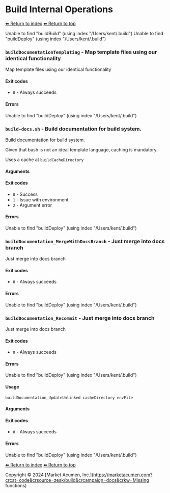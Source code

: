 # Build Internal Operations

[⬅ Return to index](index.md)
[⬅ Return to top](../index.md)

Unable to find "buildBuild" (using index "/Users/kent/.build")
Unable to find "buildDeploy" (using index "/Users/kent/.build")

### `buildDocumentationTemplating` - Map template files using our identical functionality

Map template files using our identical functionality

#### Exit codes

- `0` - Always succeeds

#### Errors

Unable to find "buildDeploy" (using index "/Users/kent/.build")

### `build-docs.sh` - Build documentation for build system.

Build documentation for build system.

Given that bash is not an ideal template language, caching is mandatory.

Uses a cache at `buildCacheDirectory`

#### Arguments



#### Exit codes

- `0` - Success
- `1` - Issue with environment
- `2` - Argument error

#### Errors

Unable to find "buildDeploy" (using index "/Users/kent/.build")

### `buildDocumentation_MergeWithDocsBranch` - Just merge into docs branch

Just merge into docs branch

#### Exit codes

- `0` - Always succeeds

#### Errors

Unable to find "buildDeploy" (using index "/Users/kent/.build")

### `buildDocumentation_Recommit` - Just merge into docs branch

Just merge into docs branch

#### Exit codes

- `0` - Always succeeds

#### Errors

Unable to find "buildDeploy" (using index "/Users/kent/.build")

#### Usage

    buildDocumentation_UpdateUnlinked cacheDirectory envFile
    

#### Arguments



#### Exit codes

- `0` - Always succeeds

#### Errors

Unable to find "buildDeploy" (using index "/Users/kent/.build")

[⬅ Return to index](index.md)
[⬅ Return to top](../index.md)

Copyright &copy; 2024 [Market Acumen, Inc.](https://marketacumen.com?crcat=code&crsource=zesk/build&crcampaign=docs&crkw=Missing functions)
